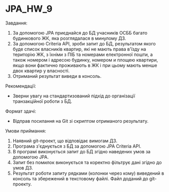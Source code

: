 # JPA_HW_9
Завдання:
1. За допомогою JPA приєднайся до БД учасників ОСББ багато будинкового ЖК, яка розглядалася в минулому ДЗ.
2. За допомогою Criteria API, зроби запит до БД, результатом якого буде список  власників квартир, які не мають права в'їзду на територію ЖК, з їхніми з ПІБ та номерами електронної пошти, а також номером і адресою будинку, номером и площею квартири, якщо вони фактично проживають в ЖК і при цьому мають менше двох квартир у власності.
3. Отриманий результат виведи в консоль.

Рекомендації:
- Зверни увагу на стандартизований підхід до організації транзакційної роботи з БД.

Формат здачі:
- Відправ посилання на Git зі скриптом отриманого результату.

Умови приймання:
1. Наявний git-проект, що відповідає вимогам ДЗ.
2. Програма з'єднується з БД за допомогою JPA Criteria API.
3. В програмі виконується запит до БД згідно наведених умов за допомогою JPA.
4. Запит без помилок виконується та коректно фільтрує дані згідно до умов ДЗ.
5. Результат роботи запиту рядками (колонки через кому) виведений в консоль та збережений в текстовому файлі. Файл доданий до git-проекту.

